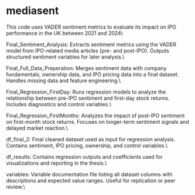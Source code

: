 # mediasent
This code uses VADER sentiment metrics to evaluate its impact on IPO performance in the UK between 2021 and 2024\

Final_Sentiment_Analysis: Extracts sentiment metrics using the VADER model from IPO-related media articles (pre- and post-IPO). Outputs structured sentiment variables for later analysis.\

Final_Full_Data_Preperation: Merges sentiment data with company fundamentals, ownership data, and IPO pricing data into a final dataset. Handles missing data and feature engineering.\

Final_Regression_FirstDay: Runs regression models to analyze the relationship between pre-IPO sentiment and first-day stock returns. Includes diagnostics and control variables.\

Final_Regression_FirstMonths: Analyzes the impact of post-IPO sentiment on first-month stock returns. Focuses on longer-term sentiment signals and delayed market reaction.\

df_final_2: Final cleaned dataset used as input for regression analysis. Contains sentiment, IPO pricing, ownership, and control variables.\

df_results: Contains regression outputs and coefficients used for visualizations and reporting in the thesis.\

variables: Variable documentation file listing all dataset columns with descriptions and expected value ranges. Useful for replication or peer review.\
